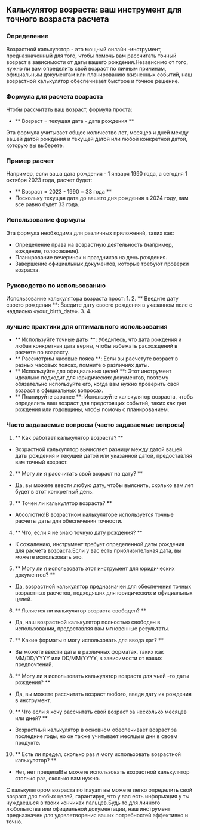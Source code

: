 ## Калькулятор возраста: ваш инструмент для точного возраста расчета

### Определение
Возрастной калькулятор - это мощный онлайн -инструмент, предназначенный для того, чтобы помочь вам рассчитать точный возраст в зависимости от даты вашего рождения.Независимо от того, нужно ли вам определить свой возраст по личным причинам, официальным документам или планированию жизненных событий, наш возрастной калькулятор обеспечивает быстрое и точное решение.

### Формула для расчета возраста
Чтобы рассчитать ваш возраст, формула проста:
- ** Возраст = текущая дата - дата рождения **

Эта формула учитывает общее количество лет, месяцев и дней между вашей датой рождения и текущей датой или любой конкретной датой, которую вы выберете.

### Пример расчет
Например, если ваша дата рождения - 1 января 1990 года, а сегодня 1 октября 2023 года, расчет будет:
- ** Возраст = 2023 - 1990 = 33 года **
- Поскольку текущая дата до вашего дня рождения в 2024 году, вам все равно будет 33 года.

### Использование формулы
Эта формула необходима для различных приложений, таких как:
- Определение права на возрастную деятельность (например, вождение, голосование).
- Планирование вечеринок и праздников на день рождения.
- Завершение официальных документов, которые требуют проверки возраста.

### Руководство по использованию
Использование калькулятора возраста прост:
1.
2. ** Введите дату своего рождения **: Введите дату своего рождения в указанном поле с надписью «your_birth_date».
3.
4.

### лучшие практики для оптимального использования
- ** Используйте точные даты **: Убедитесь, что дата рождения и любая конкретная дата верны, чтобы избежать расхождений в расчете по возрасту.
- ** Рассмотрим часовые пояса **: Если вы расчетуте возраст в разных часовых поясах, помните о различиях даты.
- ** Используйте для официальных целей **: Этот инструмент идеально подходит для юридических документов, поэтому обязательно используйте его, когда вам нужно проверить свой возраст в официальных вопросах.
- ** Планируйте заранее **: Используйте калькулятор возраста, чтобы определить ваш возраст для предстоящих событий, таких как дни рождения или годовщины, чтобы помочь с планированием.

### Часто задаваемые вопросы (часто задаваемые вопросы)

1. ** Как работает калькулятор возраста? **
- Возрастной калькулятор вычисляет разницу между датой вашей даты рождения и текущей датой или указанной датой, предоставляя вам точный возраст.

2. ** Могу ли я рассчитать свой возраст на дату? **
- Да, вы можете ввести любую дату, чтобы выяснить, сколько вам лет будет в этот конкретный день.

3. ** Точен ли калькулятор возраста? **
- Абсолютно!В возрастном калькуляторе используется точные расчеты даты для обеспечения точности.

4. ** Что, если я не знаю точную дату рождения? **
- К сожалению, инструмент требует определенной даты рождения для расчета возраста.Если у вас есть приблизительная дата, вы можете использовать это.

5. ** Могу ли я использовать этот инструмент для юридических документов? **
- Да, возрастной калькулятор предназначен для обеспечения точных возрастных расчетов, подходящих для юридических и официальных целей.

6. ** Является ли калькулятор возраста свободен? **
- Да, наш возрастной калькулятор полностью свободен в использовании, предоставляя вам мгновенные результаты.

7. ** Какие форматы я могу использовать для ввода дат? **
- Вы можете ввести даты в различных форматах, таких как MM/DD/YYYY или DD/MM/YYYY, в зависимости от ваших предпочтений.

8. ** Могу ли я использовать калькулятор возраста для чьей -то даты рождения? **
- Да, вы можете рассчитать возраст любого, введя дату их рождения в инструмент.

9. ** Что если я хочу рассчитать свой возраст за несколько месяцев или дней? **
- Возрастный калькулятор в основном обеспечивает возраст за последние годы, но он также учитывает месяцы и дни в своем продукте.

10. ** Есть ли предел, сколько раз я могу использовать возрастной калькулятор? **
- Нет, нет предела!Вы можете использовать возрастной калькулятор столько раз, сколько вам нужно.

С калькулятором возраста по inayam вы можете легко определить свой возраст для любых целей, гарантируя, что у вас есть информация y ты нуждаешься в твоих кончиках пальцев.Будь то для личного любопытства или официальной документации, наш инструмент предназначен для удовлетворения ваших потребностей эффективно и точно.
